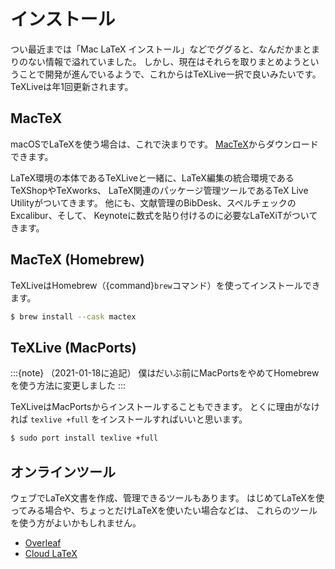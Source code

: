 # インストール

つい最近までは「Mac LaTeX インストール」などでググると、なんだかまとまりのない情報で溢れていました。
しかし、現在はそれらを取りまとめようということで開発が進んでいるようで、これからはTeXLive一択で良いみたいです。
TeXLiveは年1回更新されます。

## MacTeX

macOSでLaTeXを使う場合は、これで決まりです。
[MacTeX](https://tug.org/mactex/)からダウンロードできます。

LaTeX環境の本体であるTeXLiveと一緒に、LaTeX編集の統合環境であるTeXShopやTeXworks、
LaTeX関連のパッケージ管理ツールであるTeX Live Utilityがついてきます。
他にも、文献管理のBibDesk、スペルチェックのExcalibur、そして、
Keynoteに数式を貼り付けるのに必要なLaTeXiTがついてきます。

## MacTeX (Homebrew)

TeXLiveはHomebrew（{command}`brew`コマンド）を使ってインストールできます。

```bash
$ brew install --cask mactex
```

## TeXLive (MacPorts)

:::{note}
（2021-01-18に追記）
僕はだいぶ前にMacPortsをやめてHomebrewを使う方法に変更しました
:::

TeXLiveはMacPortsからインストールすることもできます。
とくに理由がなければ ``texlive +full`` をインストールすればいいと思います。

```bash
$ sudo port install texlive +full
```

## オンラインツール

ウェブでLaTeX文書を作成、管理できるツールもあります。
はじめてLaTeXを使ってみる場合や、ちょっとだけLaTeXを使いたい場合などは、
これらのツールを使う方がよいかもしれません。

- [Overleaf](https://www.overleaf.com)
- [Cloud LaTeX](https://cloudlatex.io)
